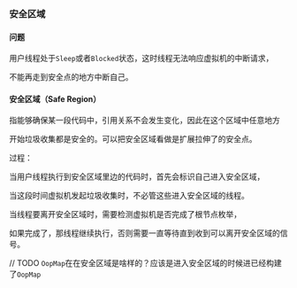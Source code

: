 ### 安全区域

#### 问题

用户线程处于`Sleep`或者`Blocked`状态，这时线程无法响应虚拟机的中断请求，

不能再走到安全点的地方中断自己。

#### 安全区域（Safe Region）

指能够确保某一段代码中，引用关系不会发生变化，因此在这个区域中任意地方

开始垃圾收集都是安全的。可以把安全区域看做是扩展拉伸了的安全点。

过程：

当用户线程执行到安全区域里边的代码时，首先会标识自己进入安全区域，

当这段时间虚拟机发起垃圾收集时，不必管这些进入安全区域的线程。

当线程要离开安全区域时，需要检测虚拟机是否完成了根节点枚举，

如果完成了，那线程继续执行，否则需要一直等待直到收到可以离开安全区域的信号。



// TODO `OopMap`在在安全区域是啥样的？应该是进入安全区域的时候进已经构建了`OopMap`

